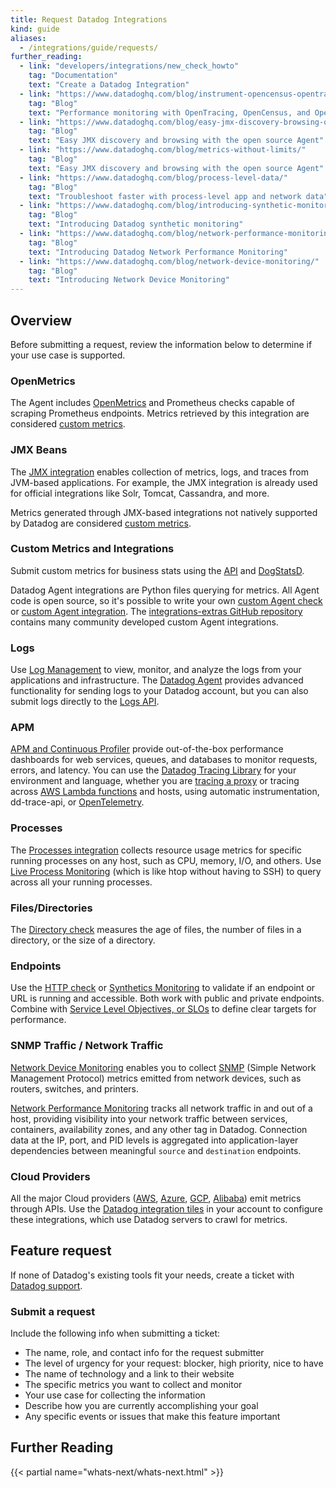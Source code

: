 ```yaml
---
title: Request Datadog Integrations
kind: guide
aliases:
  - /integrations/guide/requests/
further_reading:
  - link: "developers/integrations/new_check_howto"
    tag: "Documentation"
    text: "Create a Datadog Integration"
  - link: "https://www.datadoghq.com/blog/instrument-opencensus-opentracing-and-openmetrics/"
    tag: "Blog"
    text: "Performance monitoring with OpenTracing, OpenCensus, and OpenMetrics"
  - link: "https://www.datadoghq.com/blog/easy-jmx-discovery-browsing-open-source-agent/"
    tag: "Blog"
    text: "Easy JMX discovery and browsing with the open source Agent"
  - link: "https://www.datadoghq.com/blog/metrics-without-limits/"
    tag: "Blog"
    text: "Easy JMX discovery and browsing with the open source Agent"
  - link: "https://www.datadoghq.com/blog/process-level-data/"
    tag: "Blog"
    text: "Troubleshoot faster with process-level app and network data"    
  - link: "https://www.datadoghq.com/blog/introducing-synthetic-monitoring/"
    tag: "Blog"
    text: "Introducing Datadog synthetic monitoring" 
  - link: "https://www.datadoghq.com/blog/network-performance-monitoring/"
    tag: "Blog"
    text: "Introducing Datadog Network Performance Monitoring" 
  - link: "https://www.datadoghq.com/blog/network-device-monitoring/"
    tag: "Blog"
    text: "Introducing Network Device Monitoring" 
---
```


## Overview

Before submitting a request, review the information below to determine if your use case is supported.

### OpenMetrics

The Agent includes [OpenMetrics][1] and Prometheus checks capable of scraping Prometheus endpoints. Metrics retrieved by this integration are considered [custom metrics][2].

### JMX Beans

The [JMX integration][3] enables collection of metrics, logs, and traces from JVM-based applications. For example, the JMX integration is already used for official integrations like Solr, Tomcat, Cassandra, and more.

Metrics generated through JMX-based integrations not natively supported by Datadog are considered [custom metrics][2].

### Custom Metrics and Integrations

Submit custom metrics for business stats using the [API][4] and [DogStatsD][5].

Datadog Agent integrations are Python files querying for metrics. All Agent code is open source, so it's possible to write your own [custom Agent check][6] or [custom Agent integration][7]. The [integrations-extras GitHub repository][8] contains many community developed custom Agent integrations.

### Logs

Use [Log Management][9] to view, monitor, and analyze the logs from your applications and infrastructure. The [Datadog Agent][10] provides advanced functionality for sending logs to your Datadog account, but you can also submit logs directly to the [Logs API][11].

### APM

[APM and Continuous Profiler][12] provide out-of-the-box performance dashboards for web services, queues, and databases to monitor requests, errors, and latency. You can use the [Datadog Tracing Library][13] for your environment and language, whether you are [tracing a proxy][14] or tracing across [AWS Lambda functions][15] and hosts, using automatic instrumentation, dd-trace-api, or [OpenTelemetry][16].

### Processes

The [Processes integration][17] collects resource usage metrics for specific running processes on any host, such as CPU, memory, I/O, and others. Use [Live Process Monitoring][18] (which is like htop without having to SSH) to query across all your running processes.

### Files/Directories

The [Directory check][19] measures the age of files, the number of files in a directory, or the size of a directory.

### Endpoints

Use the [HTTP check][20] or [Synthetics Monitoring][21] to validate if an endpoint or URL is running and accessible. Both work with public and private endpoints. Combine with [Service Level Objectives, or SLOs][22] to define clear targets for performance. 

### SNMP Traffic / Network Traffic

[Network Device Monitoring][23] enables you to collect [SNMP][24] (Simple Network Management Protocol) metrics emitted from network devices, such as routers, switches, and printers. 

[Network Performance Monitoring][25] tracks all network traffic in and out of a host, providing visibility into your network traffic between services, containers, availability zones, and any other tag in Datadog. Connection data at the IP, port, and PID levels is aggregated into application-layer dependencies between meaningful `source` and `destination` endpoints.

### Cloud Providers

All the major Cloud providers ([AWS][26], [Azure][27], [GCP][28], [Alibaba][29]) emit metrics through APIs. Use the [Datadog integration tiles][30] in your account to configure these integrations, which use Datadog servers to crawl for metrics.

## Feature request

If none of Datadog's existing tools fit your needs, create a ticket with [Datadog support][31].

### Submit a request

Include the following info when submitting a ticket:

- The name, role, and contact info for the request submitter
- The level of urgency for your request: blocker, high priority, nice to have
- The name of technology and a link to their website
- The specific metrics you want to collect and monitor
- Your use case for collecting the information
- Describe how you are currently accomplishing your goal
- Any specific events or issues that make this feature important

## Further Reading

{{< partial name="whats-next/whats-next.html" >}}

[1]: /integrations/openmetrics/
[2]: /metrics/custom_metrics/
[3]: /integrations/java/
[4]: /api/latest/metrics/
[5]: /developers/dogstatsd/
[6]: /developers/custom_checks/
[7]: /developers/integrations/
[8]: https://github.com/DataDog/integrations-extras
[9]: /logs/
[10]: /agent/logs/
[11]: /api/latest/logs/
[12]: /tracing/
[13]: /tracing/trace_collection/dd_libraries/
[14]: /tracing/trace_collection/proxy_setup/
[15]: /serverless/distributed_tracing/
[16]: /tracing/trace_collection/open_standards/
[17]: /integrations/process/
[18]: /infrastructure/process/
[19]: /integrations/directory/
[20]: /integrations/http_check/
[21]: /synthetics/
[22]: /monitors/service_level_objectives/
[23]: /network_monitoring/devices/
[24]: /integrations/snmp/
[25]: /network_monitoring/performance/
[26]: /integrations/amazon_web_services/
[27]: /integrations/azure/
[28]: /integrations/google_cloud_platform/
[29]: /integrations/alibaba_cloud/
[30]: https://app.datadoghq.com/integrations
[31]: /help
